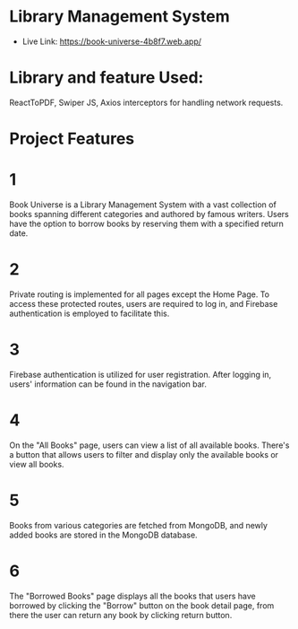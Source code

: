 # Library Management System
- Live Link: https://book-universe-4b8f7.web.app/
#  Library and feature Used:
ReactToPDF, Swiper JS, Axios interceptors for handling network requests.
# Project Features
# 1
Book Universe is a Library Management System with a vast collection of books spanning different categories and authored by famous writers. Users have the option to borrow books by reserving them with a specified return date.

# 2
Private routing is implemented for all pages except the Home Page. To access these protected routes, users are required to log in, and Firebase authentication is employed to facilitate this.

# 3
Firebase authentication is utilized for user registration. After logging in, users' information can be found in the navigation bar.

# 4
On the "All Books" page, users can view a list of all available books. There's a button that allows users to filter and display only the available books or view all books.

# 5
Books from various categories are fetched from MongoDB, and newly added books are stored in the MongoDB database.

# 6
The "Borrowed Books" page displays all the books that users have borrowed by clicking the "Borrow" button on the book detail page, from there the user can return any book by clicking return button.